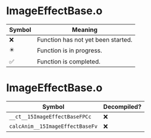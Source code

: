 # ImageEffectBase.o
| Symbol | Meaning 
| ------------- | ------------- 
| :x: | Function has not yet been started. 
| :eight_pointed_black_star: | Function is in progress. 
| :white_check_mark: | Function is completed. 


# ImageEffectBase.o
| Symbol | Decompiled? |
| ------------- | ------------- |
| `__ct__15ImageEffectBaseFPCc` | :x: |
| `calcAnim__15ImageEffectBaseFv` | :x: |

